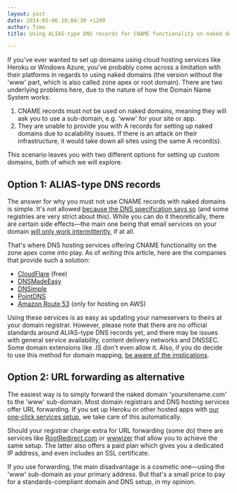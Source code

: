 ```yaml
---
layout: post
date: 2014-05-06 10:04:30 +1200
author: Timo
title: Using ALIAS-type DNS records for CNAME functionality on naked domains, and an easier alternative

---
```


<!-- excerpt -->

If you've ever wanted to set up domains using cloud hosting services like Heroku or Windows Azure, you've probably come across a limitation with their platforms in regards to using naked domains (the version without the 'www' part, which is also called zone apex or root domain). There are two underlying problems here, due to the nature of how the Domain Name System works:

1. CNAME records must not be used on naked domains, meaning they will ask you to use a sub-domain, e.g. 'www' for your site or app.
2. They are unable to provide you with A records for setting up naked domains due to scalability issues. If there is an attack on their infrastructure, it would take down all sites using the same A record(s).

This scenario leaves you with two different options for setting up custom domains, both of which we will explore.

<!-- /excerpt -->

## Option 1: ALIAS-type DNS records

The answer for why you must not use CNAME records with naked domains is simple. It's not allowed [because the DNS specification says so](http://www.ietf.org/rfc/rfc1035.txt) (and some registries are very strict about this). While you can do it theoretically, there are certain side effects—the main one being that email services on your domain [will only work intermittently](https://iwantmyname.com/blog/2014/02/not-receiving-email-check-for-cname-record-on-root-domain.html), if at all.

That's where DNS hosting services offering CNAME functionality on the zone apex come into play. As of writing this article, here are the companies that provide such a solution:

- [CloudFlare](http://cloudflare.com) (free)
- [DNSMadeEasy](http://dnsmadeeasy.com)
- [DNSimple](http://dnsimple.com)
- [PointDNS](http://pointdns.com)
- [Amazon Route 53](http://aws.amazon.com/route53/) (only for hosting on AWS)

Using these services is as easy as updating your nameservers to theirs at your domain registrar. However, please note that there are no official standards around ALIAS-type DNS records yet, and there may be issues with general service availability, content delivery networks and DNSSEC. Some domain extensions like .IS don't even allow it. Also, if you do decide to use this method for domain mapping, [be aware of the implications](https://iwantmyname.com/blog/2014/01/why-alias-type-records-break-the-internet.html).

## Option 2: URL forwarding as alternative

The easiest way is to simply forward the naked domain 'yoursitename.com' to the 'www' sub-domain. Most domain registrars and DNS hosting services offer URL forwarding. If you set up Heroku or other hosted apps with [our one-click services setup](https://iwantmyname.com/services), we take care of this automatically.

Should your registrar charge extra for URL forwarding (some do) there are services like [RootRedirect.com](http://rootredirect.com) or [wwwizer](http://wwwizer.com) that allow you to achieve the same setup. The latter also offers a paid plan which gives you a dedicated IP address, and even includes an SSL certificate.

If you use forwarding, the main disadvantage is a cosmetic one—using the 'www' sub-domain as your primary address. But that's a small price to pay for a standards-compliant domain and DNS setup, in my opinion.


